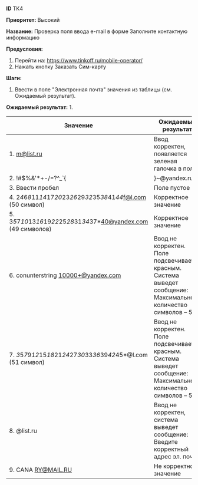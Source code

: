 **ID**		ТК4

**Приоритет:**	Высокий

**Название:** 	Проверка поля ввода e-mail в форме Заполните контактную информацию

**Предусловия:**

1.	Перейти на: https://www.tinkoff.ru/mobile-operator/
2.	Нажать кнопку Заказать Сим-карту

**Шаги:**
1.	Ввести в поле "Электронная почта" значения из таблицы (см. Ожидаемый результат).

**Ожидаемый результат:**
1.

|    Значение                                                                       |    Ожидаемый результат                                                                                                   |
|-----------------------------------------------------------------------------------|--------------------------------------------------------------------------------------------------------------------------|
|    1.          m@list.ru                                                          |    Ввод корректен, появляется зеленая галочка в поле.                                                                    |
|    2.          !#$%&'*+-/=?^_`{|}~@yandex.ru                                      |    Ввод корректен                                                                                                        |
|    3.          Ввести пробел                                                      |    Поле пустое                                                                                                           |
|    4.          2*4*6*8*11*14*17*20*23*26*29*32*35*38*41*44*f@l.com (50 символ)    |    Корректное               значение                                                                                     |
|    5.          3*5*7*10*13*16*19*22*25*28*31*34*37*40@yandex.com (49 символов)    |    Корректное значение                                                                                                   |
|    6.          conunterstring   10000+@yandex.com                                 |    Ввод не корректен. Поле подсвечивается красным. Система   выведет сообщение: Максимальное количество символов – 50    |
|    7.          *3*5*7*9*12*15*18*21*24*27*30*33*36*39*42*45*@l.com (51 символ)    |    Ввод не корректен. Поле подсвечивается красным. Система   выведет сообщение: Максимальное количество символов – 50    |
|    8.          @list.ru                                                           |    Ввод не корректен, система выведет сообщение:   Введите корректный адрес эл. почты                                    |
|    9.          CANA RY@MAIL.RU                                                    |    Не корректное значение                                                                                                |
